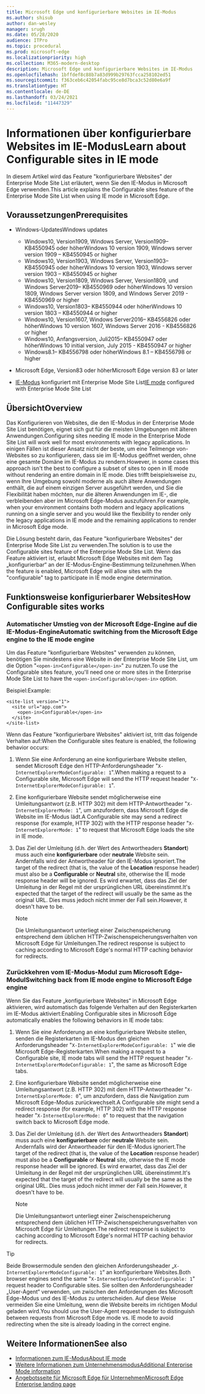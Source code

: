 ```yaml
---
title: Microsoft Edge und konfigurierbare Websites im IE-Modus
ms.author: shisub
author: dan-wesley
manager: srugh
ms.date: 05/28/2020
audience: ITPro
ms.topic: procedural
ms.prod: microsoft-edge
ms.localizationpriority: high
ms.collection: M365-modern-desktop
description: Microsoft Edge und konfigurierbare Websites im IE-Modus
ms.openlocfilehash: 1bffdef8c88b7a83d999b29763fcca258102ed51
ms.sourcegitcommit: f363ceb6c42054fabc95ce8d7bca3c52d80e6a9f
ms.translationtype: HT
ms.contentlocale: de-DE
ms.lasthandoff: 03/24/2021
ms.locfileid: "11447329"
---
```

# <a name="learn-about-configurable-sites-in-ie-mode"></a><span data-ttu-id="7f66c-103">Informationen über konfigurierbare Websites im IE-Modus</span><span class="sxs-lookup"><span data-stu-id="7f66c-103">Learn about Configurable sites in IE mode</span></span>

<span data-ttu-id="7f66c-104">In diesem Artikel wird das Feature "konfigurierbare Websites" der Enterprise Mode Site List erläutert, wenn Sie den IE-Modus in Microsoft Edge verwenden.</span><span class="sxs-lookup"><span data-stu-id="7f66c-104">This article explains the Configurable sites feature of the Enterprise Mode Site List when using IE mode in Microsoft Edge.</span></span>

## <a name="prerequisites"></a><span data-ttu-id="7f66c-105">Voraussetzungen</span><span class="sxs-lookup"><span data-stu-id="7f66c-105">Prerequisites</span></span>

- <span data-ttu-id="7f66c-106">Windows-Updates</span><span class="sxs-lookup"><span data-stu-id="7f66c-106">Windows updates</span></span>

  - <span data-ttu-id="7f66c-107">Windows10, Version1909, Windows Server, Version1909– KB4550945 oder höher</span><span class="sxs-lookup"><span data-stu-id="7f66c-107">Windows 10 version 1909, Windows server version 1909 – KB4550945  or higher</span></span>
  - <span data-ttu-id="7f66c-108">Windows10, Version1903, Windows Server, Version1903– KB4550945 oder höher</span><span class="sxs-lookup"><span data-stu-id="7f66c-108">Windows 10 version 1903, Windows server version 1903 – KB4550945  or higher</span></span>
  - <span data-ttu-id="7f66c-109">Windows10, Version1809, Windows Server, Version1809, und Windows Server2019– KB4550969 oder höher</span><span class="sxs-lookup"><span data-stu-id="7f66c-109">Windows 10 version 1809, Windows Server version 1809, and Windows Server 2019 - KB4550969 or higher</span></span>
  - <span data-ttu-id="7f66c-110">Windows10, Version1803– KB4550944 oder höher</span><span class="sxs-lookup"><span data-stu-id="7f66c-110">Windows 10 version 1803 – KB4550944 or higher</span></span>
  - <span data-ttu-id="7f66c-111">Windows10, Version1607, Windows Server2016– KB4556826 oder höher</span><span class="sxs-lookup"><span data-stu-id="7f66c-111">Windows 10 version 1607, Windows Server 2016 - KB4556826 or higher</span></span>
  - <span data-ttu-id="7f66c-112">Windows10, Anfangsversion, Juli2015– KB4550947 oder höher</span><span class="sxs-lookup"><span data-stu-id="7f66c-112">Windows 10 initial version, July 2015 - KB4550947 or higher</span></span>
  - <span data-ttu-id="7f66c-113">Windows8.1– KB4556798 oder höher</span><span class="sxs-lookup"><span data-stu-id="7f66c-113">Windows 8.1 – KB4556798 or higher</span></span>

- <span data-ttu-id="7f66c-114">Microsoft Edge, Version83 oder höher</span><span class="sxs-lookup"><span data-stu-id="7f66c-114">Microsoft Edge version 83 or later</span></span>
- <span data-ttu-id="7f66c-115">[IE-Modus](./edge-ie-mode.md) konfiguriert mit Enterprise Mode Site List</span><span class="sxs-lookup"><span data-stu-id="7f66c-115">[IE mode](./edge-ie-mode.md) configured with Enterprise Mode Site List</span></span>

## <a name="overview"></a><span data-ttu-id="7f66c-116">Übersicht</span><span class="sxs-lookup"><span data-stu-id="7f66c-116">Overview</span></span>

<span data-ttu-id="7f66c-117">Das Konfigurieren von Websites, die den IE-Modus in der Enterprise Mode Site List benötigen, eignet sich gut für die meisten Umgebungen mit älteren Anwendungen.</span><span class="sxs-lookup"><span data-stu-id="7f66c-117">Configuring sites needing IE mode in the Enterprise Mode Site List will work well for most environments with legacy applications.</span></span> <span data-ttu-id="7f66c-118">In einigen Fällen ist dieser Ansatz nicht der beste, um eine Teilmenge von-Websites so zu konfigurieren, dass sie im IE-Modus geöffnet werden, ohne eine gesamte Domäne im IE-Modus zu rendern.</span><span class="sxs-lookup"><span data-stu-id="7f66c-118">However, in some cases this approach isn't the best to configure a subset of sites to open in IE mode without rendering an entire domain in IE mode.</span></span> <span data-ttu-id="7f66c-119">Dies trifft beispielsweise zu, wenn Ihre Umgebung sowohl moderne als auch ältere Anwendungen enthält, die auf einem einzigen Server ausgeführt werden, und Sie die Flexibilität haben möchten, nur die älteren Anwendungen im IE-, die verbleibenden aber im Microsoft Edge-Modus auszuführen.</span><span class="sxs-lookup"><span data-stu-id="7f66c-119">For example, when your environment contains both modern and legacy applications running on a single server and you would like the flexibility to render only the legacy applications in IE mode and the remaining applications to render in Microsoft Edge mode.</span></span>

<span data-ttu-id="7f66c-120">Die Lösung besteht darin, das Feature "konfigurierbare Websites" der Enterprise Mode Site List zu verwenden.</span><span class="sxs-lookup"><span data-stu-id="7f66c-120">The solution is to use the Configurable sites feature of the Enterprise Mode Site List.</span></span> <span data-ttu-id="7f66c-121">Wenn das Feature aktiviert ist, erlaubt Microsoft Edge Websites mit dem Tag „konfigurierbar“ an der IE-Modus-Engine-Bestimmung teilzunehmen.</span><span class="sxs-lookup"><span data-stu-id="7f66c-121">When the feature is enabled, Microsoft Edge will allow sites with the "configurable" tag to participate in IE mode engine determination.</span></span>

## <a name="how-configurable-sites-works"></a><span data-ttu-id="7f66c-122">Funktionsweise konfigurierbarer Websites</span><span class="sxs-lookup"><span data-stu-id="7f66c-122">How Configurable sites works</span></span>

### <a name="automatic-switching-from-the-microsoft-edge-engine-to-the-ie-mode-engine"></a><span data-ttu-id="7f66c-123">Automatischer Umstieg von der Microsoft Edge-Engine auf die IE-Modus-Engine</span><span class="sxs-lookup"><span data-stu-id="7f66c-123">Automatic switching from the Microsoft Edge engine to the IE mode engine</span></span>

<span data-ttu-id="7f66c-124">Um das Feature "konfigurierbare Websites" verwenden zu können, benötigen Sie mindestens eine Website in der Enterprise Mode Site List, um die Option "`<open-in>Configurable</open-in>`" zu nutzen.</span><span class="sxs-lookup"><span data-stu-id="7f66c-124">To use the Configurable sites feature, you'll need one or more sites in the Enterprise Mode Site List to have the `<open-in>Configurable</open-in>` option.</span></span>

<span data-ttu-id="7f66c-125">Beispiel:</span><span class="sxs-lookup"><span data-stu-id="7f66c-125">Example:</span></span>

```
<site-list version="1">
  <site url="app.com">
    <open-in>Configurable</open-in>
  </site>
</site-list>
```

<span data-ttu-id="7f66c-126">Wenn das Feature "konfigurierbare Websites" aktiviert ist, tritt das folgende Verhalten auf:</span><span class="sxs-lookup"><span data-stu-id="7f66c-126">When the Configurable sites feature is enabled, the following behavior occurs:</span></span>

1. <span data-ttu-id="7f66c-127">Wenn Sie eine Anforderung an eine konfigurierbare Website stellen, sendet Microsoft Edge den HTTP-Anforderungsheader "`X-InternetExplorerModeConfigurable: 1`".</span><span class="sxs-lookup"><span data-stu-id="7f66c-127">When making a request to a Configurable site, Microsoft Edge will send the HTTP request header "`X-InternetExplorerModeConfigurable: 1`".</span></span>
2. <span data-ttu-id="7f66c-128">Eine konfigurierbare Website sendet möglicherweise eine Umleitungsantwort (z.B. HTTP 302) mit dem HTTP-Antwortheader "`X-InternetExplorerMode: 1`", um anzufordern, dass Microsoft Edge die Website im IE-Modus lädt.</span><span class="sxs-lookup"><span data-stu-id="7f66c-128">A Configurable site may send a redirect response (for example, HTTP 302) with the HTTP response header "`X-InternetExplorerMode: 1`" to request that Microsoft Edge loads the site in IE mode.</span></span>
3. <span data-ttu-id="7f66c-129">Das Ziel der Umleitung (d.h. der Wert des Antwortheaders **Standort**) muss auch eine **konfigurierbare** oder **neutrale** Website sein. Andernfalls wird der Antwortheader für den IE-Modus ignoriert.</span><span class="sxs-lookup"><span data-stu-id="7f66c-129">The target of the redirect (that is, the value of the **Location** response header) must also be a **Configurable** or **Neutral** site, otherwise the IE mode response header will be ignored.</span></span> <span data-ttu-id="7f66c-130">Es wird erwartet, dass das Ziel der Umleitung in der Regel mit der ursprünglichen URL übereinstimmt.</span><span class="sxs-lookup"><span data-stu-id="7f66c-130">It's expected that the target of the redirect will usually be the same as the original URL.</span></span> <span data-ttu-id="7f66c-131">Dies muss jedoch nicht immer der Fall sein.</span><span class="sxs-lookup"><span data-stu-id="7f66c-131">However, it doesn't have to be.</span></span>

   > [!NOTE]
   > <span data-ttu-id="7f66c-132">Die Umleitungsantwort unterliegt einer Zwischenspeicherung entsprechend dem üblichen HTTP-Zwischenspeicherungsverhalten von Microsoft Edge für Umleitungen.</span><span class="sxs-lookup"><span data-stu-id="7f66c-132">The redirect response is subject to caching according to Microsoft Edge's normal HTTP caching behavior for redirects.</span></span>

### <a name="switching-back-from-ie-mode-engine-to-microsoft-edge-engine"></a><span data-ttu-id="7f66c-133">Zurückkehren vom IE-Modus-Modul zum Microsoft Edge-Modul</span><span class="sxs-lookup"><span data-stu-id="7f66c-133">Switching back from IE mode engine to Microsoft Edge engine</span></span>

<span data-ttu-id="7f66c-134">Wenn Sie das Feature „konfigurierbare Websites“ in Microsoft Edge aktivieren, wird automatisch das folgende Verhalten auf den Registerkarten im IE-Modus aktiviert:</span><span class="sxs-lookup"><span data-stu-id="7f66c-134">Enabling Configurable sites in Microsoft Edge automatically enables the following behaviors in IE mode tabs:</span></span>

1. <span data-ttu-id="7f66c-135">Wenn Sie eine Anforderung an eine konfigurierbare Website stellen, senden die Registerkarten im IE-Modus den gleichen Anforderungsheader "`X-InternetExplorerModeConfigurable: 1`" wie die Microsoft Edge-Registerkarten.</span><span class="sxs-lookup"><span data-stu-id="7f66c-135">When making a request to a Configurable site, IE mode tabs will send the HTTP request header "`X-InternetExplorerModeConfigurable: 1`", the same as Microsoft Edge tabs.</span></span>
2. <span data-ttu-id="7f66c-136">Eine konfigurierbare Website sendet möglicherweise eine Umleitungsantwort (z.B. HTTP 302) mit dem HTTP-Antwortheader "`X-InternetExplorerMode: 0`", um anzufordern, dass die Navigation zum Microsoft Edge-Modus zurückwechselt.</span><span class="sxs-lookup"><span data-stu-id="7f66c-136">A Configurable site might send a redirect response (for example, HTTP 302) with the HTTP response header "`X-InternetExplorerMode: 0`" to request that the navigation switch back to Microsoft Edge mode.</span></span>
3. <span data-ttu-id="7f66c-137">Das Ziel der Umleitung (d.h. der Wert des Antwortheaders **Standort**) muss auch eine **konfigurierbare** oder **neutrale** Website sein. Andernfalls wird der Antwortheader für den IE-Modus ignoriert.</span><span class="sxs-lookup"><span data-stu-id="7f66c-137">The target of the redirect (that is, the value of the **Location** response header) must also be a **Configurable** or **Neutral** site, otherwise the IE mode response header will be ignored.</span></span> <span data-ttu-id="7f66c-138">Es wird erwartet, dass das Ziel der Umleitung in der Regel mit der ursprünglichen URL übereinstimmt.</span><span class="sxs-lookup"><span data-stu-id="7f66c-138">It's expected that the target of the redirect will usually be the same as the original URL.</span></span> <span data-ttu-id="7f66c-139">Dies muss jedoch nicht immer der Fall sein.</span><span class="sxs-lookup"><span data-stu-id="7f66c-139">However, it doesn't have to be.</span></span>

   > [!NOTE]
   > <span data-ttu-id="7f66c-140">Die Umleitungsantwort unterliegt einer Zwischenspeicherung entsprechend dem üblichen HTTP-Zwischenspeicherungsverhalten von Microsoft Edge für Umleitungen.</span><span class="sxs-lookup"><span data-stu-id="7f66c-140">The redirect response is subject to caching according to Microsoft Edge's normal HTTP caching behavior for redirects.</span></span>

> [!TIP]
> <span data-ttu-id="7f66c-141">Beide Browsermodule senden den gleichen Anforderungsheader „`X-InternetExplorerModeConfigurable: 1`“ an konfigurierbare Websites.</span><span class="sxs-lookup"><span data-stu-id="7f66c-141">Both browser engines send the same "`X-InternetExplorerModeConfigurable: 1`" request header to Configurable sites.</span></span> <span data-ttu-id="7f66c-142">Sie sollten den Anforderungsheader „User-Agent“ verwenden, um zwischen den Anforderungen des Microsoft Edge-Modus und des IE-Modus zu unterscheiden. Auf diese Weise vermeiden Sie eine Umleitung, wenn die Website bereits im richtigen Modul geladen wird.</span><span class="sxs-lookup"><span data-stu-id="7f66c-142">You should use the User-Agent request header to distinguish between requests from Microsoft Edge mode vs. IE mode to avoid redirecting when the site is already loading in the correct engine.</span></span>

## <a name="see-also"></a><span data-ttu-id="7f66c-143">Weitere Informationen</span><span class="sxs-lookup"><span data-stu-id="7f66c-143">See also</span></span>

- [<span data-ttu-id="7f66c-144">Informationen zum IE-Modus</span><span class="sxs-lookup"><span data-stu-id="7f66c-144">About IE mode</span></span>](./edge-ie-mode.md)
- [<span data-ttu-id="7f66c-145">Weitere Informationen zum Unternehmensmodus</span><span class="sxs-lookup"><span data-stu-id="7f66c-145">Additional Enterprise Mode information</span></span>](/internet-explorer/ie11-deploy-guide/enterprise-mode-overview-for-ie11)
- [<span data-ttu-id="7f66c-146">Angebotsseite für Microsoft Edge für Unternehmen</span><span class="sxs-lookup"><span data-stu-id="7f66c-146">Microsoft Edge Enterprise landing page</span></span>](https://aka.ms/EdgeEnterprise)